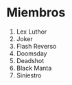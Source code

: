 # Miembros

1. Lex Luthor
2. Joker
3. Flash Reverso
4. Doomsday
5. Deadshot
6. Black Manta
7. Siniestro
